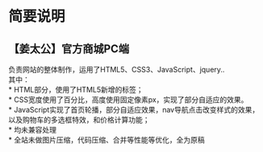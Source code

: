 简要说明
========================
【姜太公】官方商城PC端
----------------------------
负责网站的整体制作，运用了HTML5、CSS3、JavaScript、jquery..<br>
其中：<br>
    * HTML部分，使用了HTML5新增的标签；  <br>
    * CSS宽度使用了百分比，高度使用固定像素px，实现了部分自适应的效果。<br>
    * JavaScript实现了首页轮播，部分自适应效果，nav导航点击改变样式的效果，以及购物车的多选框特效，和价格计算功能；<br>
    * 均未兼容处理<br>
    * 全站未做图片压缩，代码压缩、合并等性能等优化，全为原稿<br>

